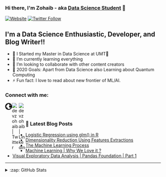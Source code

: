 ### Hi there, I'm Zohaib - aka [Data Science Student][website] 👋

[![Website](https://img.shields.io/website?label=devzohaib.me&style=for-the-badge&url=https%3A%2F%2Fdevzohaib.me)](https://devzohaib.me)
[![Twitter Follow](https://img.shields.io/twitter/follow/devzohaib?color=1DA1F2&logo=twitter&style=for-the-badge)](https://twitter.com/intent/follow?original_referer=https%3A%2F%2Fgithub.com%2Fdevzohaib&screen_name=devzohaib)

## I'm a Data Science Enthusiastic, Developer, and Blog Writer!!

- 🔭 I Started my Master in Data Science at UMT🤣 
- 🌱 I’m currently learning everything 
- 👯 I’m looking to collaborate with other content creators
- 🥅 2020 Goals: Apart from Data Science also Learning about Quantum Computing 
- ⚡ Fun fact: I love to read about new frontier of ML/AI.


### Connect with me:

[<img align="left" alt="devzohaib.me" width="22px" src="https://raw.githubusercontent.com/iconic/open-iconic/master/svg/globe.svg" />][website]
[<img align="left" alt="devzohaib | Twitter" width="22px" src="https://cdn.jsdelivr.net/npm/simple-icons@v3/icons/twitter.svg" />][twitter]
[<img align="left" alt="devzohaib | LinkedIn" width="22px" src="https://cdn.jsdelivr.net/npm/simple-icons@v3/icons/linkedin.svg" />][linkedin]

<br />
<br />

### 📕 Latest Blog Posts

<!-- BLOG-POST-LIST:START -->
- [Logistic Regression using glm() in R](https://medium.com/@devzohaib/logistic-regression-using-glm-in-r-a6b353520631?source=rss-748191508273------2)
- [Dimensionality Reduction Using Features Extractions](https://medium.datadriveninvestor.com/dimensionality-reduction-using-features-extractions-a9fcb9de4e27?source=rss-748191508273------2)
- [The Machine Learning Process](https://medium.com/swlh/the-machine-learning-process-3f6bc51965ac?source=rss-748191508273------2)
- [Machine Learning | Why We Love it ?](https://medium.com/analytics-vidhya/machine-learning-why-we-love-it-802bdc74ef69?source=rss-748191508273------2)
- [Visual Exploratory Data Analysis | Pandas Foundation | Part 1](https://medium.com/swlh/visual-exploratory-data-analysis-pandas-foundation-part-1-1c083cf3e567?source=rss-748191508273------2)
<!-- BLOG-POST-LIST:END -->

---
<details>
  <summary>:zap: GitHub Stats</summary>

  <img align="left" alt="devzohaib's GitHub Stats" src="https://github-readme-stats.devzohaib.vercel.app/api?username=devzohaib&show_icons=true&hide_border=true" />

</details>

[website]: https://devzohaib.me
[twitter]: https://twitter.com/devzohaib
[linkedin]: https://linkedin.com/in/dev-zohaib

